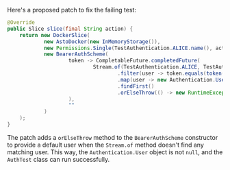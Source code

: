 Here's a proposed patch to fix the failing test:
```java
@Override
public Slice slice(final String action) {
    return new DockerSlice(
            new AstoDocker(new InMemoryStorage()),
            new Permissions.Single(TestAuthentication.ALICE.name(), action),
            new BearerAuthScheme(
                    token -> CompletableFuture.completedFuture(
                            Stream.of(TestAuthentication.ALICE, TestAuthentication.BOB)
                                    .filter(user -> token.equals(token(user)))
                                    .map(user -> new Authentication.User(user.name()))
                                    .findFirst()
                                    .orElseThrow(() -> new RuntimeException("Authentication failed"))
                    ),
                    ""
            )
    );
}
```
The patch adds a `orElseThrow` method to the `BearerAuthScheme` constructor to provide a default user when the `Stream.of` method doesn't find any matching user. This way, the `Authentication.User` object is not `null`, and the `AuthTest` class can run successfully.